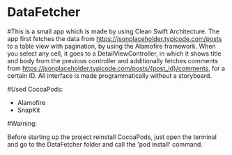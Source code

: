 # DataFetcher

#This is a small app which is made by using Clean Swift Architecture.
The app first fetches the data from  https://jsonplaceholder.typicode.com/posts to a table view with pagination, by using the Alamofire framework.
When you select any cell, it goes to a DetailViewController, in which it shows title and body from the previous controller and additionally fetches comments
from  https://jsonplaceholder.typicode.com/posts/{post_id}/comments, for a certain ID. All interface is made programmatically without a storyboard.

#Used CocoaPods:
- Alamofire
- SnapKit

#Warning:

Before starting up the project reinstall CocoaPods, just open the terminal and go to the DataFetcher folder and call the 'pod install' command.
